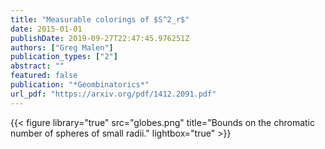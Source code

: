 ```yaml
---
title: "Measurable colorings of $S^2_r$"
date: 2015-01-01
publishDate: 2019-09-27T22:47:45.976251Z
authors: ["Greg Malen"]
publication_types: ["2"]
abstract: ""
featured: false
publication: "*Geombinatorics*"
url_pdf: "https://arxiv.org/pdf/1412.2091.pdf"
---
```


{{< figure library="true" src="globes.png" title="Bounds on the chromatic number of spheres of small radii." lightbox="true" >}}
